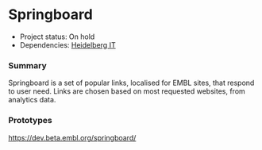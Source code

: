 # Springboard

- Project status: On hold
- Dependencies: [Heidelberg IT](heidelberg-it-projects.md)

### Summary

Springboard is a set of popular links, localised for EMBL sites, that respond to user need. Links are chosen based on most requested websites, from analytics data.

### Prototypes

https://dev.beta.embl.org/springboard/
